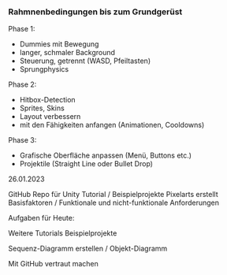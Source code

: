 ### Rahmnenbedingungen bis zum Grundgerüst
Phase 1:
- Dummies mit Bewegung
- langer, schmaler Background
- Steuerung, getrennt (WASD, Pfeiltasten)
- Sprungphysics

Phase 2:
- Hitbox-Detection 
- Sprites, Skins
- Layout verbessern
- mit den Fähigkeiten anfangen (Animationen, Cooldowns)

Phase 3:
- Grafische Oberfläche anpassen (Menü, Buttons etc.)
- Projektile (Straight Line oder Bullet Drop)

26.01.2023

GitHub Repo für Unity
Tutorial / Beispielprojekte
Pixelarts erstellt
Basisfaktoren / Funktionale und nicht-funktionale Anforderungen

Aufgaben für Heute:

Weitere Tutorials Beispielprojekte

Sequenz-Diagramm erstellen / Objekt-Diagramm

Mit GitHub vertraut machen

